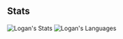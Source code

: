 <!---
Logan-Hansen/Logan-Hansen is a ✨ special ✨ repository because its `README.md` (this file) appears on your GitHub profile.
You can click the Preview link to take a look at your changes.
- 👋 Hi, I’m @Logan-Hansen
- 👀 I’m interested in ...
- 🌱 I’m currently learning ...
- 💞️ I’m looking to collaborate on ...
- 📫 How to reach me ...
--->

## Stats
<span><img align="center" src="https://github-readme-stats.vercel.app/api?username=Logan-Hansen&theme=transparent&hide=contribs,prs,issues&show_icons=true" alt="Logan's Stats" /></span>
<span><img align="center" src="https://github-readme-stats.vercel.app/api/top-langs/?username=Logan-Hansen&theme=transparent&layout=pie" alt="Logan's Languages" /></span>
